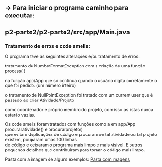 <h2>-> Para iniciar o programa caminho para executar:</h2>
<h2><div>p2-parte2/p2-parte2/src/app/Main.java</h2></div>
  <h3>Tratamento de erros e code smells:</h3>
  <div> O programa teve as seguintes alterações e/ou tratamento de erros:
    <div><p> tratamento de NumberFormatException com a criação de uma função process( )</div>
      <div> na função app/App que só continua quando o usuário digita corretamente o que foi pedido. (um número inteiro)</div>
        <p><div> o tratamento de NullPointException foi tratado com um current user que é passado ao criar Atividade/Projeto</div>
    <div><p>como coordenador e próprio membro do projeto, com isso as listas nunca estarão vazias.</p></div>
            <p><div> Os code smells foram tratados com funções como a em app/App procuraratividade() e procurarprojeto()</div>
              <div> que evitam duplicações de código e procuram se tal atividade ou tal projeto existem, pouparam umas 100 linhas</div>
                 de código e deixaram o programa mais limpo e mais visivel. E outros pequenos detalhes que contribuiram  para tornar o código mais limpo.
                </div>

<p>Pasta com a imagem de alguns exemplos:
<a href="https://github.com/leonardo-vinicius/p2-parte2/blob/tratamento-de-erros/prints/">Pasta com imagens</a>
</p>